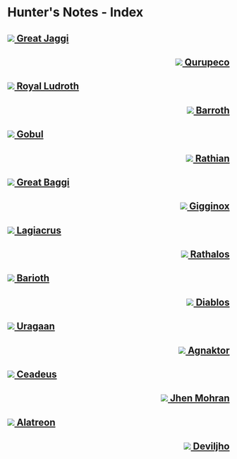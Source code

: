 # Hunter's Notes - Index

## <a href="Great-Jaggi.md" > <img src="icons/great-jaggi.png" > Great Jaggi </img></a>

<h2 style='text-align: right;'><a href="Qurupeco.md"> <img src="icons/qurupeco.png" /> Qurupeco </img></a></h2>

## <a href="Royal-Ludroth.md" ><img src="icons/royal-ludroth.png" > Royal Ludroth </img></a>

<h2 style='text-align: right;'> <a href="Barroth.md"><img src="icons/barroth.png" /> Barroth </img></a></h2>

## <a href="Gobul.md"><img src="icons/gobul.png" > Gobul </img></a>

<h2 style='text-align: right;'> <a href="Rathian.md"><img src="icons/rathian.png" /> Rathian </img></a></h2>

## <a href="Great-Baggi.md" ><img src="icons/great-baggi.png" > Great Baggi </img></a>

<h2 style='text-align: right;'><a href="Gigginox.md"> <img src="icons/gigginox.png" /> Gigginox </img></a></h2>

## <a href="Lagiacrus.md" ><img src="icons/lagiacrus.png" > Lagiacrus</img></a>

<h2 style='text-align: right;'><a href="Rathalos.md"> <img src="icons/rathalos.png" /> Rathalos </img></a></h2>

## <a href="Barioth.md" ><img src="icons/barioth.png" > Barioth</img></a>

<h2 style='text-align: right;'><a href="Diablos.md"> <img src="icons/diablos.png" /> Diablos </img></a></h2>

## <a href="Uragaan.md" ><img src="icons/uragaan.png" > Uragaan</img></a>

<h2 style='text-align: right;'><a href="Agnaktor.md"> <img src="icons/agnaktor.png" /> Agnaktor </img></a></h2>

## <a href="Ceadeus.md" ><img src="icons/ceadeus.png" > Ceadeus</img></a>

<h2 style='text-align: right;'><a href="Jhen-Mohran.md"> <img src="icons/jhen-mohran.png" /> Jhen Mohran </img></a></h2>

## <a href="Alatreon.md" ><img src="icons/alatreon.png" > Alatreon</img></a>

<h2 style='text-align: right;'><a href="Deviljho.md"> <img src="icons/deviljho.png" /> Deviljho </img></a></h2>
